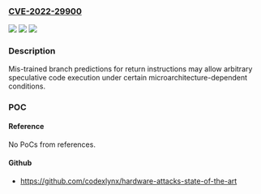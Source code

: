 ### [CVE-2022-29900](https://cve.mitre.org/cgi-bin/cvename.cgi?name=CVE-2022-29900)
![](https://img.shields.io/static/v1?label=Product&message=AMD%20Processors&color=blue)
![](https://img.shields.io/static/v1?label=Version&message=Processor%20%3D%20Some%20AMD%20Processors%20%20&color=brighgreen)
![](https://img.shields.io/static/v1?label=Vulnerability&message=NA&color=brighgreen)

### Description

Mis-trained branch predictions for return instructions may allow arbitrary speculative code execution under certain microarchitecture-dependent conditions.

### POC

#### Reference
No PoCs from references.

#### Github
- https://github.com/codexlynx/hardware-attacks-state-of-the-art

